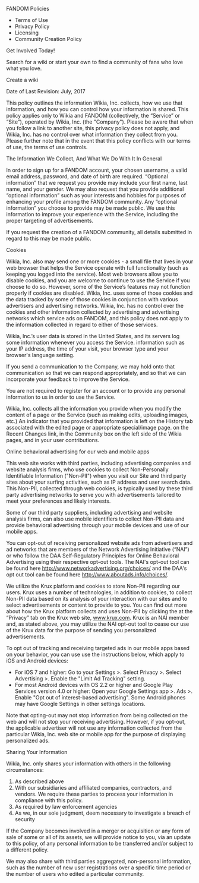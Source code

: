 FANDOM Policies

*   Terms of Use
*   Privacy Policy
*   Licensing
*   Community Creation Policy

Get Involved Today!

Search for a wiki or start your own to find a community of fans who love what you love.

Create a wiki

Date of Last Revision: July, 2017

This policy outlines the information Wikia, Inc. collects, how we use that information, and how you can control how your information is shared. This policy applies only to Wikia and FANDOM (collectively, the “Service” or “Site”), operated by Wikia, Inc. (the "Company"). Please be aware that when you follow a link to another site, this privacy policy does not apply, and Wikia, Inc. has no control over what information they collect from you. Please further note that in the event that this policy conflicts with our terms of use, the terms of use controls.

The Information We Collect, And What We Do With It In General

In order to sign up for a FANDOM account, your chosen username, a valid email address, password, and date of birth are required. “Optional information” that we request you provide may include your first name, last name, and your gender. We may also request that you provide additional “optional information” such as your interests and hobbies for purposes of enhancing your profile among the FANDOM community. Any “optional information” you choose to provide may be made public. We use this information to improve your experience with the Service, including the proper targeting of advertisements.

If you request the creation of a FANDOM community, all details submitted in regard to this may be made public.

Cookies

Wikia, Inc. also may send one or more cookies - a small file that lives in your web browser that helps the Service operate with full functionality (such as keeping you logged into the service). Most web browsers allow you to disable cookies, and you are welcome to continue to use the Service if you choose to do so. However, some of the Service’s features may not function properly if cookies are disabled. Wikia, Inc. uses some of those cookies and the data tracked by some of those cookies in conjunction with various advertisers and advertising networks. Wikia, Inc. has no control over the cookies and other information collected by advertising and advertising networks which service ads on FANDOM, and this policy does not apply to the information collected in regard to either of those services.

Wikia, Inc.’s user data is stored in the United States, and its servers log some information whenever you access the Service. information such as your IP address, the time of your visit, your browser type and your browser's language setting.

If you send a communication to the Company, we may hold onto that communication so that we can respond appropriately, and so that we can incorporate your feedback to improve the Service.

You are not required to register for an account or to provide any personal information to us in order to use the Service.

Wikia, Inc. collects all the information you provide when you modify the content of a page or the Service (such as making edits, uploading images, etc.) An indicator that you provided that information is left on the History tab associated with the edited page or appropriate special/image page. on the Recent Changes link, in the Community box on the left side of the Wikia pages, and in your user contributions.

Online behavioral advertising for our web and mobile apps

This web site works with third parties, including advertising companies and website analysis firms, who use cookies to collect Non-Personally Identifiable Information ("Non-PII") when you visit our Site and third party sites about your surfing activities, such as IP address and user search data. This Non-PII, collected through web cookies, is typically used by these third party advertising networks to serve you with advertisements tailored to meet your preferences and likely interests.

Some of our third party suppliers, including advertising and website analysis firms, can also use mobile identifiers to collect Non-PII data and provide behavioral advertising through your mobile devices and use of our mobile apps. 

You can opt-out of receiving personalized website ads from advertisers and ad networks that are members of the Network Advertising Initiative (“NAI”) or who follow the DAA Self-Regulatory Principles for Online Behavioral Advertising using their respective opt-out tools. The NAI's opt-out tool can be found here http://www.networkadvertising.org/choices/ and the DAA's opt out tool can be found here http://www.aboutads.info/choices/.

We utilize the Krux platform and cookies to store Non-PII regarding our users. Krux uses a number of technologies, in addition to cookies, to collect Non-PII data based on its analysis of your interaction with our sites and to select advertisements or content to provide to you. You can find out more about how the Krux platform collects and uses Non-PII by clicking the at the “Privacy” tab on the Krux web site, www.krux.com. Krux is an NAI member and, as stated above, you may utilize the NAI opt-out tool to cease our use of the Krux data for the purpose of sending you personalized advertisements.

To opt out of tracking and receiving targeted ads in our mobile apps based on your behavior, you can use use the instructions below, which apply to iOS and Android devices: 

*   For iOS 7 and higher: Go to your Settings >. Select Privacy >. Select Advertising >. Enable the "Limit Ad Tracking" setting.
*   For most Android devices with OS 2.2 or higher and Google Play Services version 4.0 or higher: Open your Google Settings app >. Ads >. Enable "Opt out of interest-based advertising". Some Android phones may have Google Settings in other settings locations.

Note that opting-out may not stop information from being collected on the web and will not stop your receiving advertising. However, if you opt-out, the applicable advertiser will not use any information collected from the particular Wikia, Inc. web site or mobile app for the purpose of displaying personalized ads. 

Sharing Your Information

Wikia, Inc. only shares your information with others in the following circumstances:

1.  As described above
2.  With our subsidiaries and affiliated companies, contractors, and vendors. We require these parties to process your information in compliance with this policy.
3.  As required by law enforcement agencies
4.  As we, in our sole judgment, deem necessary to investigate a breach of security

If the Company becomes involved in a merger or acquisition or any form of sale of some or all of its assets, we will provide notice to you, via an update to this policy, of any personal information to be transferred and/or subject to a different policy.

We may also share with third parties aggregated, non-personal information, such as the number of new user registrations over a specific time period or the number of users who edited a particular community.

<link rel="stylesheet" href="https://slot1-images.wikia.nocookie.net/\_\_cb1525688148/common/extensions/wikia/ImageLazyLoad/css/ImageLazyLoadNoScript.css" />